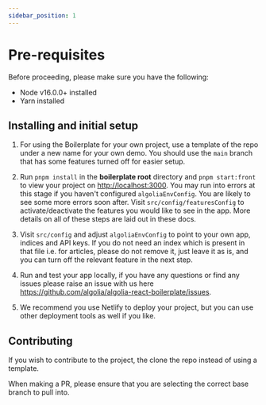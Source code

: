```yaml
---
sidebar_position: 1
---
```


# Pre-requisites

Before proceeding, please make sure you have the following:

- Node v16.0.0+ installed
- Yarn installed

## Installing and initial setup

1. For using the Boilerplate for your own project, use a template of the repo under a new name for your own demo. You should use the `main` branch that has some features turned off for easier setup.

2. Run `pnpm install` in the **boilerplate root** directory and `pnpm start:front` to view your project on [http://localhost:3000](http://localhost:3000/).
   You may run into errors at this stage if you haven't configured `algoliaEnvConfig`. You are likely to see some more errors soon after. Visit `src/config/featuresConfig` to activate/deactivate the features you would like to see in the app.
   More details on all of these steps are laid out in these docs.

3. Visit `src/config` and adjust `algoliaEnvConfig` to point to your own app, indices and API keys. If you do not need an index which is present in that file i.e. for articles, please do not remove it, just leave it as is, and you can turn off the relevant feature in the next step.

4. Run and test your app locally, if you have any questions or find any issues please raise an issue with us here https://github.com/algolia/algolia-react-boilerplate/issues.

5. We recommend you use Netlify to deploy your project, but you can use other deployment tools as well if you like.

## Contributing

If you wish to contribute to the project, the clone the repo instead of using a template.

When making a PR, please ensure that you are selecting the correct base branch to pull into.
